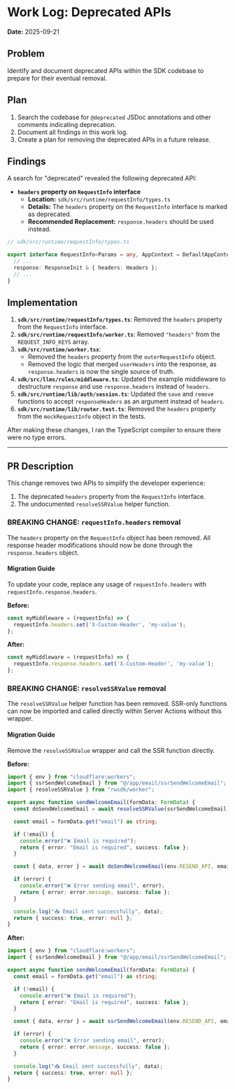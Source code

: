 # Work Log: Deprecated APIs

**Date:** 2025-09-21

## Problem

Identify and document deprecated APIs within the SDK codebase to prepare for their eventual removal.

## Plan

1.  Search the codebase for `@deprecated` JSDoc annotations and other comments indicating deprecation.
2.  Document all findings in this work log.
3.  Create a plan for removing the deprecated APIs in a future release.

## Findings

A search for "deprecated" revealed the following deprecated API:

-   **`headers` property on `RequestInfo` interface**
    -   **Location:** `sdk/src/runtime/requestInfo/types.ts`
    -   **Details:** The `headers` property on the `RequestInfo` interface is marked as deprecated.
    -   **Recommended Replacement:** `response.headers` should be used instead.

```typescript
// sdk/src/runtime/requestInfo/types.ts

export interface RequestInfo<Params = any, AppContext = DefaultAppContext> {
  // ...
  response: ResponseInit & { headers: Headers };
  // ...
}
```

## Implementation

1.  **`sdk/src/runtime/requestInfo/types.ts`**: Removed the `headers` property from the `RequestInfo` interface.
2.  **`sdk/src/runtime/requestInfo/worker.ts`**: Removed `"headers"` from the `REQUEST_INFO_KEYS` array.
3.  **`sdk/src/runtime/worker.tsx`**:
    -   Removed the `headers` property from the `outerRequestInfo` object.
    -   Removed the logic that merged `userHeaders` into the response, as `response.headers` is now the single source of truth.
4.  **`sdk/src/llms/rules/middleware.ts`**: Updated the example middleware to destructure `response` and use `response.headers` instead of `headers`.
5.  **`sdk/src/runtime/lib/auth/session.ts`**: Updated the `save` and `remove` functions to accept `responseHeaders` as an argument instead of `headers`.
6.  **`sdk/src/runtime/lib/router.test.ts`**: Removed the `headers` property from the `mockRequestInfo` object in the tests.

After making these changes, I ran the TypeScript compiler to ensure there were no type errors.

---

## PR Description

This change removes two APIs to simplify the developer experience:
1.  The deprecated `headers` property from the `RequestInfo` interface.
2.  The undocumented `resolveSSRValue` helper function.

### BREAKING CHANGE: `requestInfo.headers` removal

The `headers` property on the `RequestInfo` object has been removed. All response header modifications should now be done through the `response.headers` object.

#### Migration Guide

To update your code, replace any usage of `requestInfo.headers` with `requestInfo.response.headers`.

**Before:**

```typescript
const myMiddleware = (requestInfo) => {
  requestInfo.headers.set('X-Custom-Header', 'my-value');
};
```

**After:**

```typescript
const myMiddleware = (requestInfo) => {
  requestInfo.response.headers.set('X-Custom-Header', 'my-value');
};
```

### BREAKING CHANGE: `resolveSSRValue` removal

The `resolveSSRValue` helper function has been removed. SSR-only functions can now be imported and called directly within Server Actions without this wrapper.

#### Migration Guide

Remove the `resolveSSRValue` wrapper and call the SSR function directly.

**Before:**

```typescript
import { env } from "cloudflare:workers";
import { ssrSendWelcomeEmail } from "@/app/email/ssrSendWelcomeEmail";
import { resolveSSRValue } from "rwsdk/worker";

export async function sendWelcomeEmail(formData: FormData) {
  const doSendWelcomeEmail = await resolveSSRValue(ssrSendWelcomeEmail);

  const email = formData.get("email") as string;

  if (!email) {
    console.error("❌ Email is required");
    return { error: "Email is required", success: false };
  }

  const { data, error } = await doSendWelcomeEmail(env.RESEND_API, email);

  if (error) {
    console.error("❌ Error sending email", error);
    return { error: error.message, success: false };
  }

  console.log("📥 Email sent successfully", data);
  return { success: true, error: null };
}
```

**After:**

```typescript
import { env } from "cloudflare:workers";
import { ssrSendWelcomeEmail } from "@/app/email/ssrSendWelcomeEmail";

export async function sendWelcomeEmail(formData: FormData) {
  const email = formData.get("email") as string;

  if (!email) {
    console.error("❌ Email is required");
    return { error: "Email is required", success: false };
  }

  const { data, error } = await ssrSendWelcomeEmail(env.RESEND_API, email);

  if (error) {
    console.error("❌ Error sending email", error);
    return { error: error.message, success: false };
  }

  console.log("📥 Email sent successfully", data);
  return { success: true, error: null };
}
```
